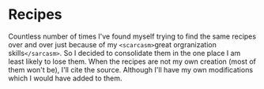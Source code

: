 # Recipes

Countless number of times I've found myself trying to find the same recipes over and over just because of my `<scarcasm>`great orgranization skills`</sarcasm>`. So I decided to consolidate them in the one place I am least likely to lose them. When the recipes are not my own creation (most of them won't be), I'll cite the source. Although I'll have my own modifications which I would have added to them.
